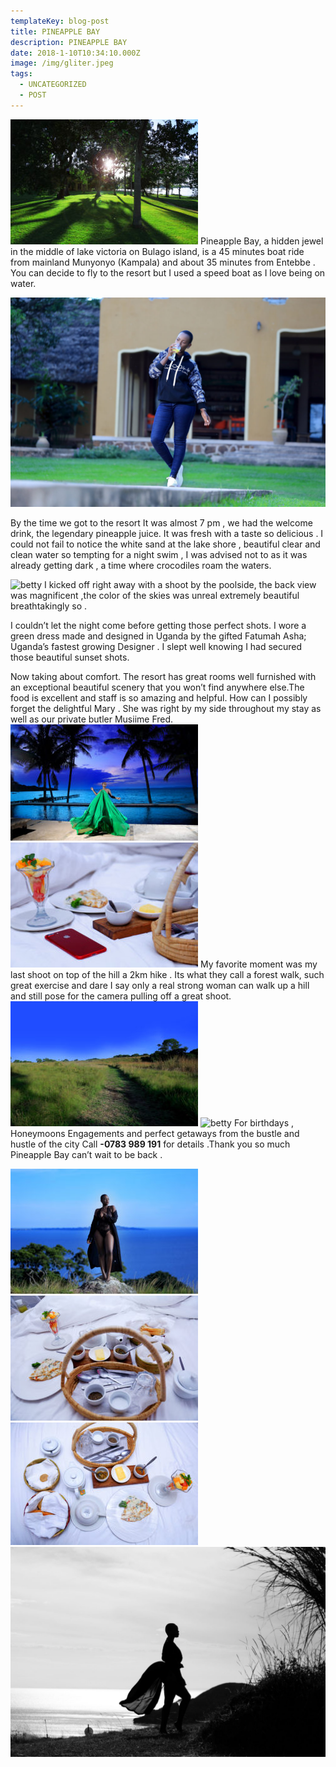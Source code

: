```yaml
---
templateKey: blog-post
title: PINEAPPLE BAY
description: PINEAPPLE BAY
date: 2018-1-10T10:34:10.000Z
image: /img/gliter.jpeg
tags:
  - UNCATEGORIZED
  - POST
---
```

![betty alt >](./p1.jpg)
Pineapple Bay, a hidden jewel in the middle of lake victoria on Bulago island, is a 45 minutes boat ride from mainland Munyonyo (Kampala) and about 35 minutes from Entebbe . You can decide to fly to the resort but I used a speed boat as I love being on water.

 ![betty alt >](./p2.jpg)

By the time we got to the resort  It was almost 7 pm , we had the welcome drink, the legendary pineapple juice. It was fresh with a taste so delicious . I could not fail to notice the white sand at the lake shore , beautiful clear and clean water so tempting for a night swim , I was advised not to as it was already getting dark , a time where crocodiles roam the waters.

<img  src="./p3.jpeg" alt="betty" >
I kicked off right away with a shoot by the poolside, the back view was magnificent ,the color of the skies was unreal extremely beautiful breathtakingly so .

I couldn’t let the night come before getting those perfect shots. I wore a green dress made and designed in Uganda by the gifted Fatumah Asha; Uganda’s fastest growing Designer . I slept well knowing I had secured those beautiful sunset shots.

Now taking about comfort. The resort has  great rooms well furnished with an exceptional beautiful scenery that you won’t find anywhere else.The food is excellent and staff is so amazing and helpful. How can I possibly forget the delightful Mary . She was right by my side throughout my stay as well as our private butler Musiime Fred.
<img  src="./p4.jpg" alt="betty">
<img  src="./p5.jpg" alt="betty">
My favorite moment was my last shoot on top of the hill a 2km hike . Its what they call a forest walk, such great exercise and dare I say only a real strong woman can walk up a hill and still pose for the camera pulling off a great shoot.
<img  src="./p6.jpg" alt="betty">
<img  src="./p7.jpg" alt="betty">
For birthdays , Honeymoons Engagements and perfect getaways from the bustle and hustle of the city  Call **-0783 989 191** for details .Thank you so much Pineapple Bay can’t wait to be back .

<img  src="./p8.jpg" alt="betty">
<img  src="./p9.jpg" alt="betty">
<img  src="./p10.jpg" alt="betty">
<img  src="./p11.jpg" alt="betty">